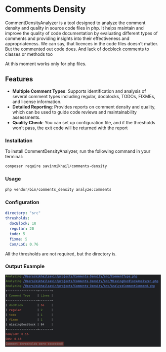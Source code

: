 # Comments Density

CommentDensityAnalyzer is a tool designed to analyze the comment density and quality in source code files in php. 
It helps maintain and improve the quality of code documentation by evaluating different types of comments and providing 
insights into their effectiveness and appropriateness.
We can say, that licences in the code files doesn't matter. 
But the commented out code does. And lack of docblock comments to classes or methods too


At this moment works only for php files.

## Features

- **Multiple Comment Types**: Supports identification and analysis of several comment types including regular, 
docblocks, TODOs, FIXMEs, and license information.
- **Detailed Reporting**: Provides reports on comment density and quality, which can be used to guide code reviews and 
maintainability assessments.
- **Quality Check**: You can set up configuration file, and if the thresholds won't pass, the exit code will be returned 
with the report

### Installation

To install CommentDensityAnalyzer, run the following command in your terminal:

```bash
composer require savinmikhail/comments-density
```

### Usage
```bash
php vendor/bin/comments_density analyze:comments
```

### Configuration

```yaml
directory: "src"
thresholds:
  docBlock: 10
  regular: 20
  todo: 5
  fixme: 5
  Com/LoC: 0.76
```
All the thresholds are not required, but the directory is.

### Output Example 
![Output Example](./example_for_readme.png)
